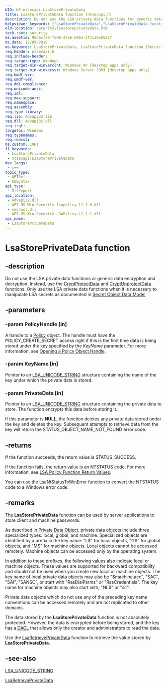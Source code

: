 ```yaml
---
UID: NF:ntsecapi.LsaStorePrivateData
title: LsaStorePrivateData function (ntsecapi.h)
description: Do not use the LSA private data functions for generic data encryption and decryption. Instead, use the CryptProtectData and CryptUnprotectData functions. Only use the LSA private data functions when it is necessary to manipulate LSA secrets  (LsaStorePrivateData)
helpviewer_keywords: ["LsaStorePrivateData","LsaStorePrivateData function [Security]","_lsa_lsastoreprivatedata","ntsecapi/LsaStorePrivateData","security.lsastoreprivatedata"]
old-location: security\lsastoreprivatedata.htm
tech.root: security
ms.assetid: 95d6cf30-fd08-473e-b0b3-3f7ca5e85357
ms.date: 12/05/2018
ms.keywords: LsaStorePrivateData, LsaStorePrivateData function [Security], _lsa_lsastoreprivatedata, ntsecapi/LsaStorePrivateData, security.lsastoreprivatedata
req.header: ntsecapi.h
req.include-header: 
req.target-type: Windows
req.target-min-winverclnt: Windows XP [desktop apps only]
req.target-min-winversvr: Windows Server 2003 [desktop apps only]
req.kmdf-ver: 
req.umdf-ver: 
req.ddi-compliance: 
req.unicode-ansi: 
req.idl: 
req.max-support: 
req.namespace: 
req.assembly: 
req.type-library: 
req.lib: Advapi32.lib
req.dll: Advapi32.dll
req.irql: 
targetos: Windows
req.typenames: 
req.redist: 
ms.custom: 19H1
f1_keywords:
 - LsaStorePrivateData
 - ntsecapi/LsaStorePrivateData
dev_langs:
 - c++
topic_type:
 - APIRef
 - kbSyntax
api_type:
 - DllExport
api_location:
 - Advapi32.dll
 - API-MS-Win-Security-lsapolicy-l1-1-0.dll
 - sechost.dll
 - API-MS-Win-Security-LSAPolicy-L1-1-1.dll
api_name:
 - LsaStorePrivateData
---
```


# LsaStorePrivateData function


## -description

Do not use the LSA private data functions or generic data encryption and decryption. Instead, use the <a href="/windows/desktop/api/dpapi/nf-dpapi-cryptprotectdata">CryptProtectData</a> and <a href="/windows/desktop/api/dpapi/nf-dpapi-cryptunprotectdata">CryptUnprotectData</a> functions. Only use the LSA private data functions when it is necessary to manipulate LSA secrets as documented in <a href="/openspecs/windows_protocols/ms-lsad/483f1b6e-7b14-4341-9ab2-9b99c01f896e">Secret Object Data Model</a>

## -parameters

### -param PolicyHandle [in]

A handle to a <a href="/windows/desktop/SecMgmt/policy-object">Policy</a> object. The handle must have the POLICY_CREATE_SECRET access right if this is the first time data is being stored under the key specified by the <i>KeyName</i> parameter. For more information, see 
<a href="/windows/desktop/SecMgmt/opening-a-policy-object-handle">Opening a Policy Object Handle</a>.

### -param KeyName [in]

Pointer to an 
<a href="/windows/desktop/api/lsalookup/ns-lsalookup-lsa_unicode_string">LSA_UNICODE_STRING</a> structure containing the name of the key under which the private data is stored.

### -param PrivateData [in]

Pointer to an <a href="/windows/desktop/api/lsalookup/ns-lsalookup-lsa_unicode_string">LSA_UNICODE_STRING</a> structure containing the private data to store. The function encrypts this data before storing it.

If this parameter is <b>NULL</b>, the function deletes any private data stored under the key and deletes the key. Subsequent attempts to retrieve data from the key will return the STATUS_OBJECT_NAME_NOT_FOUND error code.

## -returns

If the function succeeds, the return value is STATUS_SUCCESS.

If the function fails, the return value is an NTSTATUS code. For more information, see 
<a href="/windows/desktop/SecMgmt/management-return-values">LSA Policy Function Return Values</a>.

You can use the 
<a href="/windows/desktop/api/ntsecapi/nf-ntsecapi-lsantstatustowinerror">LsaNtStatusToWinError</a> function to convert the NTSTATUS code to a Windows error code.

## -remarks

The <b>LsaStorePrivateData</b> function can be used by server applications to store client and machine passwords.

As described in 
<a href="/windows/desktop/SecMgmt/private-data-object">Private Data Object</a>, private data objects include three specialized types: local, global, and machine. Specialized objects are identified by a prefix in the key name: "L$" for local objects, "G$" for global objects, and "M$" for machine objects. Local objects cannot be accessed remotely. Machine objects can be accessed only by the operating system.

In addition to these prefixes, the following values also indicate local or machine objects. These values are supported for backward compatibility and should not be used when you create new local or machine objects. The key name of local private data objects may also be "$machine.acc", "SAC", "SAI", "SANSC", or start with "RasDialParms" or "RasCredentials". The key name for machine objects may also start with, "NL$" or "_sc_".

Private data objects which do not use any of the preceding key name conventions can be accessed remotely and are not replicated to other domains.

The data stored by the <b>LsaStorePrivateData</b> function is not absolutely protected. However, the data is encrypted before being stored, and the key has a <a href="/windows/desktop/SecGloss/d-gly">DACL</a> that allows only the creator and administrators to read the data.

Use the 
<a href="/windows/desktop/api/ntsecapi/nf-ntsecapi-lsaretrieveprivatedata">LsaRetrievePrivateData</a> function to retrieve the value stored by <b>LsaStorePrivateData</b>.

## -see-also

<a href="/windows/desktop/api/lsalookup/ns-lsalookup-lsa_unicode_string">LSA_UNICODE_STRING</a>



<a href="/windows/desktop/api/ntsecapi/nf-ntsecapi-lsaretrieveprivatedata">LsaRetrievePrivateData</a>
